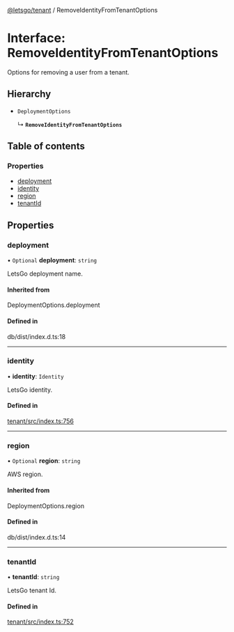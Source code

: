 [@letsgo/tenant](../README.md) / RemoveIdentityFromTenantOptions

# Interface: RemoveIdentityFromTenantOptions

Options for removing a user from a tenant.

## Hierarchy

- `DeploymentOptions`

  ↳ **`RemoveIdentityFromTenantOptions`**

## Table of contents

### Properties

- [deployment](RemoveIdentityFromTenantOptions.md#deployment)
- [identity](RemoveIdentityFromTenantOptions.md#identity)
- [region](RemoveIdentityFromTenantOptions.md#region)
- [tenantId](RemoveIdentityFromTenantOptions.md#tenantid)

## Properties

### deployment

• `Optional` **deployment**: `string`

LetsGo deployment name.

#### Inherited from

DeploymentOptions.deployment

#### Defined in

db/dist/index.d.ts:18

___

### identity

• **identity**: `Identity`

LetsGo identity.

#### Defined in

[tenant/src/index.ts:756](https://github.com/47chapters/letsgo/blob/5310a6f/packages/tenant/src/index.ts#L756)

___

### region

• `Optional` **region**: `string`

AWS region.

#### Inherited from

DeploymentOptions.region

#### Defined in

db/dist/index.d.ts:14

___

### tenantId

• **tenantId**: `string`

LetsGo tenant Id.

#### Defined in

[tenant/src/index.ts:752](https://github.com/47chapters/letsgo/blob/5310a6f/packages/tenant/src/index.ts#L752)

